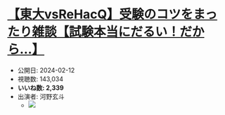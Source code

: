 # [【東大vsReHacQ】受験のコツをまったり雑談【試験本当にだるい！だから…】](https://www.youtube.com/watch?v=ssNzFS0AiTM)
-   公開日: 2024-02-12
-   視聴数: 143,034
-   **いいね数: 2,339**
-   出演者: 河野玄斗
    - [![](https://img.youtube.com/vi/ssNzFS0AiTM/hqdefault.jpg)](https://www.youtube.com/watch?v=ssNzFS0AiTM)
